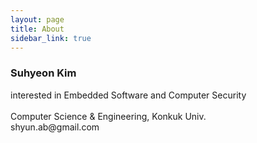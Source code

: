 ```yaml
---
layout: page
title: About
sidebar_link: true
---
```


### Suhyeon Kim

<p class="message">
  interested in Embedded Software and Computer Security <br>
  <br>
  Computer Science & Engineering, Konkuk Univ. <br>
  shyun.ab@gmail.com <br>
</p>
